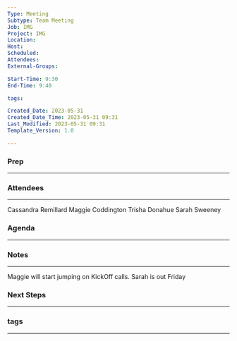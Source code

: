 ```yaml
---
Type: Meeting
Subtype: Team Meeting
Job: IMG
Project: IMG
Location: 
Host: 
Scheduled: 
Attendees: 
External-Groups: 

Start-Time: 9:30
End-Time: 9:40

tags: 

Created_Date: 2023-05-31
Created_Date_Time: 2023-05-31 09:31
Last_Modified: 2023-05-31 09:31
Template_Version: 1.0

---
```

### Prep
---



### Attendees 
--- 
Cassandra Remillard
Maggie Coddington
Trisha Donahue 
Sarah Sweeney


### Agenda
--- 



### Notes
---
Maggie will start jumping on KickOff calls. 
Sarah is out Friday 


### Next Steps
---


### tags
---

